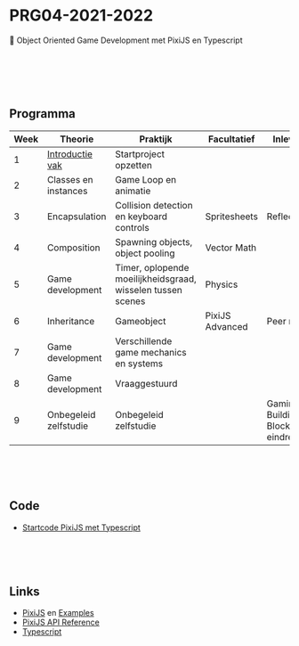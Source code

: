 # PRG04-2021-2022

👾 Object Oriented Game Development met PixiJS en Typescript

<br>
<br>
<br>
<br>

## Programma

| Week | Theorie | Praktijk | Facultatief | Inleveren |
|------|---------|----------|-----------------|------|
| 1 | [Introductie vak](https://github.com/HR-CMGT/PRG04-2021-2022-startproject) | Startproject opzetten | |
| 2 | Classes en instances | Game Loop en animatie | |
| 3 | Encapsulation | Collision detection en keyboard controls | Spritesheets | Reflectie |
| 4 | Composition | Spawning objects, object pooling | Vector Math | |
| 5 | Game development | Timer, oplopende moeilijkheidsgraad, wisselen tussen scenes | Physics | |
| 6 | Inheritance | Gameobject | PixiJS Advanced | Peer review |
| 7 | Game development | Verschillende game mechanics en systems | | |
| 8 | Game development | Vraaggestuurd | |
| 9 | Onbegeleid zelfstudie | Onbegeleid zelfstudie | | Gaming Building Block en eindreflectie |

<br>
<br>
<br>

## Code 

- [Startcode PixiJS met Typescript](https://github.com/HR-CMGT/PRG04-2021-2022-startproject)

<br>
<br>
<br>

## Links

- [PixiJS](https://pixijs.com) en [Examples](https://pixijs.io/examples/)
- [PixiJS API Reference](https://api.pixijs.io)
- [Typescript](https://www.typescriptlang.org)
